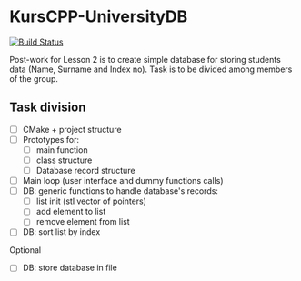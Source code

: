 # KursCPP-UniversityDB
[![Build Status](https://travis-ci.org/jzych/KursCPP-UniversityDB.svg?branch=master)](https://travis-ci.org/jzych/KursCPP-UniversityDB)

Post-work for Lesson 2 is to create simple database for storing students data (Name, Surname and Index no). Task is to be divided among members of the group.

## Task division
- [ ] CMake + project structure
- [ ] Prototypes for:
  - [ ] main function
  - [ ] class structure
  - [ ] Database record structure
- [ ] Main loop (user interface and dummy functions calls)
- [ ] DB: generic functions to handle database's records:
  - [ ] list init (stl vector of pointers)
  - [ ] add element to list
  - [ ] remove element from list
- [ ] DB: sort list by index

Optional
- [ ] DB: store database in file
